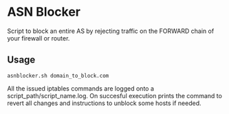 ASN Blocker
===========

Script to block an entire AS by rejecting traffic on the FORWARD chain of your firewall or router.


Usage
---
```
asnblocker.sh domain_to_block.com
```


All the issued iptables commands are logged onto a script_path/script_name.log.
On succesful execution prints the command to revert all changes and instructions to unblock some hosts if needed.
